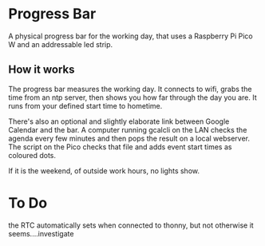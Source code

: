 # Progress Bar

A physical progress bar for the working day, that uses a Raspberry Pi Pico W and an addressable led strip.

## How it works

The progress bar measures the working day. It connects to wifi, grabs the time from an ntp server, then shows you how far through the day you are. It runs from your defined start time to hometime. 

There's also an optional and slightly elaborate link between Google Calendar and the bar. A computer running gcalcli on the LAN checks the agenda every few minutes and then pops the result on a local webserver. The script on the Pico checks that file and adds event start times as coloured dots.

If it is the weekend, of outside work hours, no lights show.

# To Do

the RTC automatically sets when connected to thonny, but not otherwise it seems....investigate
